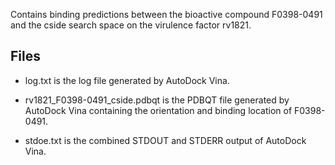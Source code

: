 Contains binding predictions between the bioactive compound F0398-0491 and the cside search space on the virulence factor rv1821.

## Files

- log.txt is the log file generated by AutoDock Vina.

- rv1821_F0398-0491_cside.pdbqt is the PDBQT file generated by AutoDock Vina containing the orientation and binding location of F0398-0491.

- stdoe.txt is the combined STDOUT and STDERR output of AutoDock Vina.

